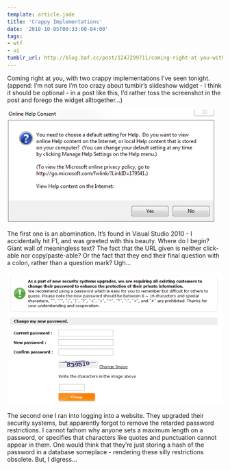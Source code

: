 ```yaml
---
template: article.jade
title: 'Crappy Implementations'
date: '2010-10-05T00:33:00-04:00'
tags:
- wtf
- ui
tumblr_url: http://blog.baf.cc/post/1247299711/coming-right-at-you-with-two-crappy
---
```

Coming right at you, with two crappy implementations I’ve seen tonight. (append: I’m not sure I’m too crazy about tumblr’s slideshow widget - I think it should be optional - in a post like this, I’d rather toss the screenshot in the post and forego the widget alltogether…)

![Visual Studio 2010](tumblr_l9svbkiFRj1qe3fazo1_500.png)

The first one is an abomination. It’s found in Visual Studio 2010 - I accidentally hit F1, and was greeted with this beauty. Where do I begin? Giant wall of meaningless text? The fact that the URL given is neither click-able nor copy/paste-able? Or the fact that they end their final question with a colon, rather than a question mark? Ugh…

![Security Restrictions](tumblr_l9svbkiFRj1qe3fazo2_1280.png)

The second one I ran into logging into a website. They upgraded their security systems, but apparently forgot to remove the retarded password restrictions. I cannot fathom why anyone sets a maximum length on a password, or specifies that characters like quotes and punctuation cannot appear in them. One would think that they’re just storing a hash of the password in a database someplace - rendering these silly restrictions obsolete. But, I digress…